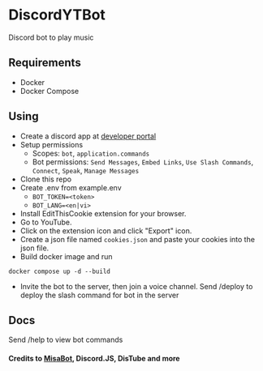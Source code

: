 # DiscordYTBot
Discord bot to play music

## Requirements
- Docker
- Docker Compose

## Using
- Create a discord app at [developer portal](https://discord.com/developers/applications?new_application=true)
- Setup permissions
  - Scopes: `bot`, `application.commands`
  - Bot permissions: `Send Messages`, `Embed Links`, `Use Slash Commands`, `Connect`, `Speak`, `Manage Messages`
- Clone this repo  
- Create .env from example.env
  - `BOT_TOKEN=<token>`
  - `BOT_LANG=<en|vi>`
- Install EditThisCookie extension for your browser.
- Go to YouTube.
- Click on the extension icon and click "Export" icon.
- Create a json file named `cookies.json` and paste your cookies into the json file.
- Build docker image and run
```
docker compose up -d --build
```
- Invite the bot to the server, then join a voice channel. Send /deploy to deploy the slash command for bot in the server

## Docs
Send /help to view bot commands

#### Credits to [MisaBot](https://github.com/misa198/misa-bot-discord), Discord.JS, DisTube and more
